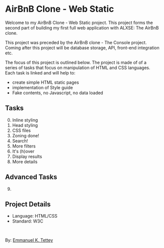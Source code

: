 # AirBnB Clone - Web Static

Welcome to my AirBnB Clone - Web Static project. This project forms the second part of building my first full web application with ALXSE: The AirBnB clone.

This project was preceded by the AirBnB clone - The Console project. Coming after this project will be database storage, API, front-end integration etc.

The focus of this project is outlined below. The project is made of of a series of tasks that focus on manipulation of HTML and CSS languages.
Each task is linked and will help to:

- create simple HTML static pages
- implementation of Style guide
- Fake contents, no Javascript, no data loaded

## Tasks

0. Inline styling
1. Head styling
2. CSS files
3. Zoning done!
4. Search!
5. More filters
6. It's (h)over
7. Display results
8. More details

## Advanced Tasks
9.

## Project Details
- Language: HTML/CSS
- Standard: W3C

<br>

By: [Emmanuel K. Tettey](https://github.com/anuelt2)
